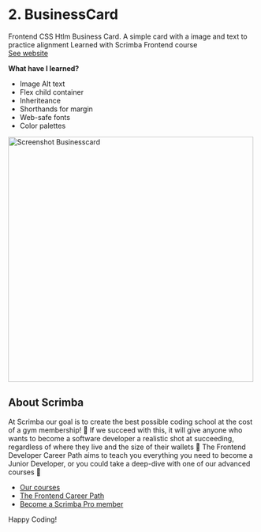 # 2. BusinessCard

Frontend CSS Htlm Business Card. A simple card with a image and text to practice alignment
Learned with Scrimba Frontend course
</br><a href="https://exquisite-elf-5c8dde.netlify.app/"> See website</a>

<b>What have I learned?</b>
<ul>
  <li>Image Alt text </li>
    <li>Flex child container</li>
  <li>Inheriteance</li>
    <li>Shorthands for margin</li>
    <li>Web-safe fonts</li>
    <li>Color palettes</li>
</ul>
<img width="497" alt="Screenshot Businesscard" src="https://user-images.githubusercontent.com/38401274/208245093-64516f6f-c002-4569-907f-cdcdb6e98211.png">

## About Scrimba

At Scrimba our goal is to create the best possible coding school at the cost of a gym membership! 💜
If we succeed with this, it will give anyone who wants to become a software developer a realistic shot at succeeding, regardless of where they live and the size of their wallets 🎉
The Frontend Developer Career Path aims to teach you everything you need to become a Junior Developer, or you could take a deep-dive with one of our advanced courses 🚀

- [Our courses](https://scrimba.com/allcourses)
- [The Frontend Career Path](https://scrimba.com/learn/frontend)
- [Become a Scrimba Pro member](https://scrimba.com/pricing)

Happy Coding!
